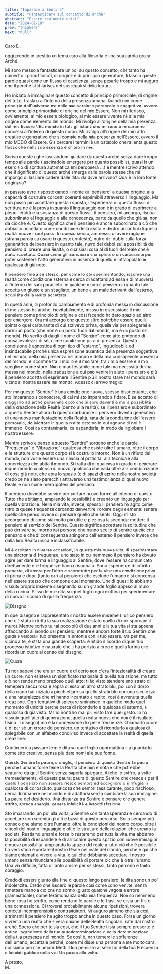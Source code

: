 ```yaml
---
title: "Imparare a Sentire"
subtitle: "Fantasticare sul concetto di archè"
abstract: "Essere realmente unici"
date: "2024-01-18"
prev: "think047"
next: "null"
---
```


Caro E.,  

oggi prendo in prestito un tema caro alla filosofia e una sua parola greca: Arché.  

Mi sono messo a fantasticare un po' su questo concetto, che tanto ha coinvolto i primi filosofi, di origine e di principio generatore; ti lascio queste parole quasi come un flusso di coscienza, senza pesarle troppo e mi auguro che il perché si chiarisca nel susseguirsi della lettura.  

Ho iniziato a immaginare questo concetto di principio primordiale, di origine del tutto, traslato all'interno della presenza umana. Quindi non come principio dell'universo ma nella sua versione personale e soggettiva, ovvero come principio primordiale di origine del mio Essere. Non mi riferisco, ovviamente, al mio essere biologico, al mio essere vivente nè alla mia origine come elemento del mondo. Mi rivolgo all'origine della mia presenza, del mio Essere NEL mondo in tutti gli istanti che mi sono e mi saranno concessi all'interno di questo corpo. Mi rivolgo all'origine del mio atto creativo e generativo che si compie nella mia presenza nell'Essere, ovvero il mio MODO di Essere. Già cercare i termini è un ostacolo che rallenta questo flusso che nella sua essenza è chiaro in me.  

Scrivo queste righe lasciandomi guidare da questo arché senza dare troppo tempo alle parole (lascinadole emergere per quanto possibile), quasi in un esercizio di scrittura automatica (mi perdonerà ...) e mentre scrivo attendo che il significato di questo arché emerga dalle parole stesse che mi impongo di lasciare cadere dalle dita: da dove arrivano? Qual è la loro fonte originaria? 

In passato avrei risposto dando il nome di "pensiero" a questa origine, alla capacità di costruire concetti coerenti esprimibili attraverso il linguaggio. Ma non posso più accettare questa risposta, l'esperienza di questa flusso di scrittura ne è la prova in quanto il linguuaggio non è in grado di esprimere a pieno l'entità e la sostanza di questo flusso. Il pensiero, mi accorgo, risulta subordinato al linguaggio e alla conoscenza, parte da quello che già sa, non da ciò che è. Questo significa che il pensiero è anche subordinato a ciò che abbiamo accettato come condizione della realtà e dentro ai confini di quella realtà muove i suoi passi. In questo senso, ammesso di avere ragione (strana parola da usare in questo contesto), nutro dei dubbi sulla forza generatrice del pensiero in quanto tale, nutro dei dubbi sulla possibilità del pensiero di creare una Realtà, o qualsiasi cosa al di fuori del reale che è stato accettato. Quasi come gli mancasse una spinta o un carburante per poter sostenere l'atto generativo: in assenza di quello è intrappolato in qualcosa di già noto.  

Il pensiero fine a se stesso, per come lo sto sperimentando, assume una realtà come condizione esterna e cerca di adattarsi ad essa e di muoversi all'interno dei suoi parametri: in qualche modo il pensiero in quanto tale accetta un giusto e un sbagliato, un bene e un male derivanti dall'esterno, acquisita dalla realtà accettata.  

In questi anni, di profondo cambiamento e di profonda messa in discussione di me stesso ho anche, inevitabilmente, messo in discussione il mio pensiero come principio di origine e così facendo ho dato spazio ad altro per emergere. Ora mi accorgo che questo altro potrebbe essere quella spinta o quel carburante di cui scrivevo prima, quella via per spiegarmi e darmi un posto (che non è un posto fuori dal mondo, ma è un posto nel mondo). Ho scelto di dargli il nome di "Sentire" come atto profondo di consapevolezza di sé, come condizione pura di presenza. Questa condizione è agnostica di ogni tipo di "esterno", ingiudicabile ed insindacabile perché unica espresisone autentica della presenza soggettiva nel mondo, della mia presenza nel mondo e della mia consapevole presenza del mondo: è il confine tra il mio io e il mio fare, tra il mio essere e il mio scegliere come stare. Non è manifestabile come tale ma necessità di una messa nel mondo, nella traduzione a cui può venire in aiuto il pensiero e più il pensiero accetta di esprimere il Sentire più il nostro stare nel mondo sarà vicino al nostra essere nel mondo. Adesso ci arrivo meglio.  

Per me questo "Sentire" è una condizione nuova, spesso disorientante, che sto imparando a conoscere, di cui mi sto imparando a fidare. E se accetto di eleggerlo ad archè personale ecco che si apre davanti a me la possibilità della creazione della Realtà (dentro alla realtà): se il pensiero è subordinato a questo Sentire allora da questo carburante il pensiero diventa generativo di una nuova manifestazione della Realtà, nata dalla condizione dell'essere personale, da iniettare in quella realtà esterna in cui ognuno di noi è immerso. Così da contaminarla, da espanderla, in modo da inglobare il nostro essere.  

Mentre scrivo e penso a questo "Sentire" sorgono anche le parole "Frequenza" e "Vibrazione": qualcosa che esiste oltre l'umano, oltre il corpo e le strutture che questo corpo si è costruito intorno. Non è un rifiuto del mondo, non vuole essere una rinucia al praticità, alla tecnica e alla concretezza che abita il mondo. Si tratta di di qualcosa in grado di generare inquel mondo qualcosa di nuovo, qualcosa che vada oltre alla combinazione di cose già note, che apra lo spazio (e di spazi di aprire nella nostra società credo ce ne siano parecchi) attraverso una testimonianza di quel nuovo Reale, e non come mera ipotesi del pensiero.  

Il pensiero dovrebbe servire per portare nuove forme all'interno di questo Tutto che abitiamo, ampliando le possibilità e creando un linguaggio per quella vibrazione. Nella mia vita, invece, spesso il pensiero ha agito come filtro di quelle frequenze cercando diinvertire l'ordine degli elementi: sentire quello che penso invece di pensare quello che sento. Oggi mi sto accorgendo di come sia molto più utile e preziosa la seconda: mettere il pensiero al servizio del Sentire. Questo significa accettare la solitudine che può derivare se intorno hai persone che hanno scelto di sentire quello che pensano e che di conseguenza attingono dall'esterno il pensiero invece che dalla loro Realtà unica e inclassificabile.  

Mi è capitato in diverse occasioni, in questa mia nuova vita, di sperimentare una sincronia di frequenze, uno stato in cui nemmeno il pensiero ha dovuto agire per dare forma e linguaggio al Sentire, dove l'essere ha comunicato direttamente e le frequenze hanno risuonato. Sono esperienze di infinito presente, di amore per l'altro e soprattutto per la vita: una condizione priva di prima e dopo (tanto cari al pensiero) che esclude l'umano e si condensa nell'essere stesso che compone quel momento. Uno di questi lo abbiamo vissuto proprio insieme disegnando su un grande foglio appeso al muro della cucina. Passo le mie dita su quel foglio ogni mattina per sperimentare di nuovo il ricordo di quella frequenza.  

![Disegno](/images/think461.jpeg "Disegno")

In quel disegno è rappresentato il nostro essere inisieme (l'unico pensiero che c'è stato in tutta la sua realizzazione è stato quello di non sporcare il muro). Mentre scrivo tu hai poco più di due anni e la tua vita si sta appena affacciando al mondo del pensiero, mentre è ancora forte il tuo Sentire che guida e veicola il tuo presente in sintonia con il tuo essere. Ma per me, vicino a te, è stata una grande scoperta: è nitido il ricordo di quel tuo processo istintivo e naturale che ti ha portato a creare quella forma che ricorda un cuore al centro del disegno.  

![Cuore](/images/think462.jpeg "Cuore")

Tu non sapevi che era un cuore e di certo non c'era l'intezionalità di creare un cuore, non esisteva un significato razionale di quella tua azione, ma tutto ciò non rende meno prezioso quell'atto: ti ho visto stendere uno strato di temepera secca rosa e sopra di esso un altro strato blu, poi con il dorso della mano hai iniziato a picchiettare su quello strato blu con una sicurezza e una naturalezza che mi hanno incantato e rapito, così è avvenuta quella creazione. Ogni tentativo di spiegare sminuisce in qualche modo quel momento di unicità perchè cerca di ricondurlo a qualcosa di esterno, a qualcosa di già visto. Ma io nonti ho mai più visto fare quel gesto. Io ho vissuto quell'atto di generazione, quella realtà nuova che non è il risultato fisico (il disegno) ma è la connesisone di quelle frequenze. Chiamarlo cuore è di per sè un errore del pensiero, un tentativo di ricondurlo a qualosa di spiegabile con un alfabeto condiviso invece di accettare la realtà di quella creazione.  

Continuerò a passare le mie dita su quel foglio ogni mattina e a guardarlo come atto creativo, senza più dare nomi alle sue forme.  

Questo Sentire fa paura, o meglio, il pensiero di questo Sentire fa paura perchè l'umano forse teme la Realtà che non è nota e che potrebbe scaturire da quel Sentire senza saperla spiegare. Anche io soffro, a volte tremendamente, di questa paura: paura di questo Sentire che cresce e per il quale il pensiero non sempre riesce sempre ad accogliere e si rifugia in qualcosa di conosciuto, qualcosa che sembri rassicurante, poco rischioso, cerca di rimanere nel mondo e di adattarsi senza cambiare la sua immagine. La paura del desiderio. Una distanza tra Sentire e pensare che genera attrito, spreca energia, genera infelicità e insoddisfazione.  

Sto imparando, un po' alla volta, a Sentire con tanta speranza e cercando di accettare con serenità gli alti e bassi di questo percorso. Sono sempre più conscio che siamo oltre l'umano, oltre le condizioni del nostro corpo, oltre i vincoli del nostro linguaggio e oltre le strutture delle relazioni che creano la società. Restiamo umani e forse lo resteremo per tutta la vita, ma abbiamo la possibilità di espandere e di arricchire questo spazio con nuove immagini e nuove possibilità, ampliando lo spazio del reale a tutto ciò che è possibile. La vera sfida è portare il nostro Reale nel reale del mondo, perchè è qui che siamo chiamati a vivere la vita, è qui che dobbiamo accettare il nostro umano senza rinunciare alle possiiblità di portare ciò che è oltre l'umano. Una via difficile, fatta di tanto amore per se stessi, tanto perdono e tanto coraggio.  

Credo di essere giunto alla fine di questo lungo pensiero, le dita sono un po' indolenzite. Credo che lascerò le parole così come sono venute, senza rimettere mano a ciò che ho scritto (giusto qualche virgola e errore grammaticale), come testimonianza della mia frequenza. Non so nemmeno bene cosa ho scritto, come rendano le parole e le frasi, se ci sia un filo o una connessione. Ci troverai probabilmente alcune ripetizioni, troverai concetti incomprensibili o contraddittori. Mi auguro almeno che sia così, altrimenti il pensiero ha agito troppo anche in questo caso. Forse un giorno vivremo una realtà che è vera unione delle Realtà singolari, nate dal nostro archè. Spero che per te sia così, che il tuo Sentire ti sia sempre presente e amico, ingrediente della tua autodeterminazione e della determinazione della tua presenza nel mondo. Se così è, non temere le sofferenze dell'umano, accettale perché, come mi disse una persona a me molto cara, noi siamo più che umani. Metti il tuo pensiero al servizio della tua Frequenza e lasciati guidare nella via. Un passo alla volta.  

A presto,  
M.


